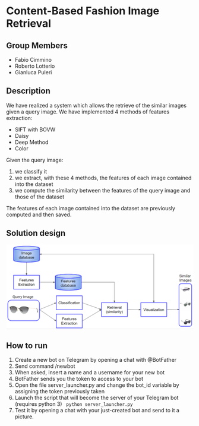 # Content-Based Fashion Image Retrieval #

## Group Members ##
* Fabio Cimmino
* Roberto Lotterio
* Gianluca Puleri

## Description ##
We have realized a system which allows the retrieve of the similar images given a query image.
We have implemented 4 methods of features extraction:
* SIFT with BOVW
* Daisy
* Deep Method
* Color

Given the query image:
1. we classify it
2. we extract, with these 4 methods, the features of each image contained into the dataset
3. we compute the similarity between the features of the query image and those of the dataset

The features of each image contained into the dataset are previously computed and then saved.

## Solution design ##
![solution_design](solution_design.PNG)

## How to run ##
1. Create a new bot on Telegram by opening a chat with @BotFather
2. Send command /newbot
3. When asked, insert a name and a username for your new bot
4. BotFather sends you the token to access to your bot
5. Open the file server_launcher.py and change the bot_id variable by assigning the token previously taken
6. Launch the script that will become the server of your Telegram bot (requires python 3)
  ``` python server_launcher.py``` 
7. Test it by opening a chat with your just-created bot and send to it a picture.
